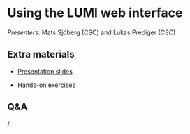# Using the LUMI web interface

*Presenters:* Mats Sjöberg (CSC) and Lukas Prediger (CSC)


## Extra materials

-   [Presentation slides](https://462000265.lumidata.eu/ai-20240529/files/LUMI-ai-20240529-02-Using_LUMI_web_UI.pdf)

-   [Hands-on exercises](E02_Webinterface.md)


## Q&A

/

